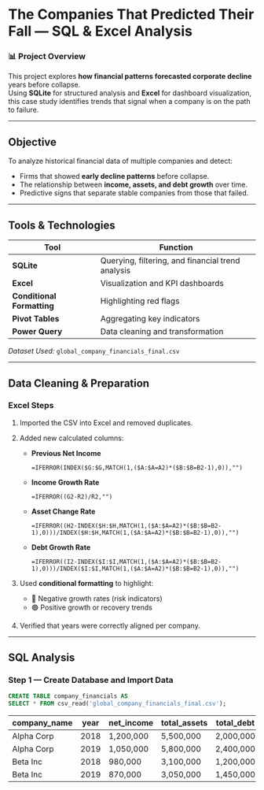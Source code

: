 #  The Companies That Predicted Their Fall — SQL & Excel Analysis

### 📊 Project Overview
This project explores **how financial patterns forecasted corporate decline** years before collapse.  
Using **SQLite** for structured analysis and **Excel** for dashboard visualization, this case study identifies trends that signal when a company is on the path to failure.

---

##  Objective

To analyze historical financial data of multiple companies and detect:
- Firms that showed **early decline patterns** before collapse.  
- The relationship between **income, assets, and debt growth** over time.  
- Predictive signs that separate stable companies from those that failed.

---

##  Tools & Technologies

| Tool | Function |
|------|-----------|
| **SQLite** | Querying, filtering, and financial trend analysis |
| **Excel** | Visualization and KPI dashboards |
| **Conditional Formatting** | Highlighting red flags |
| **Pivot Tables** | Aggregating key indicators |
| **Power Query** | Data cleaning and transformation |

*Dataset Used:* `global_company_financials_final.csv`

---


##  Data Cleaning & Preparation

###  Excel Steps
1. Imported the CSV into Excel and removed duplicates.  
2. Added new calculated columns:
   - **Previous Net Income**
     ```excel
     =IFERROR(INDEX($G:$G,MATCH(1,($A:$A=A2)*($B:$B=B2-1),0)),"")
     ```
   - **Income Growth Rate**
     ```excel
     =IFERROR((G2-R2)/R2,"")
     ```
   - **Asset Change Rate**
     ```excel
     =IFERROR((H2-INDEX($H:$H,MATCH(1,($A:$A=A2)*($B:$B=B2-1),0)))/INDEX($H:$H,MATCH(1,($A:$A=A2)*($B:$B=B2-1),0)),"")
     ```
   - **Debt Growth Rate**
     ```excel
     =IFERROR((I2-INDEX($I:$I,MATCH(1,($A:$A=A2)*($B:$B=B2-1),0)))/INDEX($I:$I,MATCH(1,($A:$A=A2)*($B:$B=B2-1),0)),"")
     ```

3. Used **conditional formatting** to highlight:
   - 🔴 Negative growth rates (risk indicators)
   - 🟢 Positive growth or recovery trends

4. Verified that years were correctly aligned per company.

---

##  SQL Analysis

###  Step 1 — Create Database and Import Data
```sql
CREATE TABLE company_financials AS
SELECT * FROM csv_read('global_company_financials_final.csv');
```

| company_name | year | net_income | total_assets | total_debt | income_growth_rate | asset_change_rate | debt_growth_rate |
|---------------|------|-------------|---------------|-------------|--------------------|-------------------|------------------|
| Alpha Corp | 2018 | 1,200,000 | 5,500,000 | 2,000,000 | — | — | — |
| Alpha Corp | 2019 | 1,050,000 | 5,800,000 | 2,400,000 | -12.5 | 5.45 | 20.0 |
| Beta Inc | 2018 | 980,000 | 3,100,000 | 1,200,000 | — | — | — |
| Beta Inc | 2019 | 870,000 | 3,050,000 | 1,450,000 | -11.22 | -1.61 | 20.83 |


